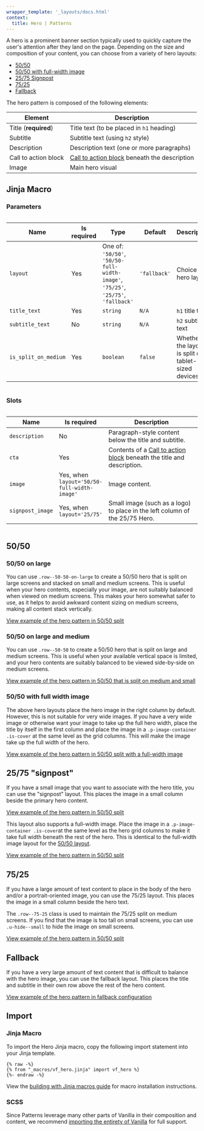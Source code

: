```yaml
---
wrapper_template: '_layouts/docs.html'
context:
  title: Hero | Patterns
---
```


A hero is a prominent banner section typically used to quickly capture the user's attention after they land on the page.
Depending on the size and composition of your content, you can choose from a variety of hero layouts:

- [50/50](#5050)
- [50/50 with full-width image](#5050-with-full-width-image)
- [25/75 Signpost](#2575-signpost)
- [75/25](#7525)
- [Fallback](#fallback)

The hero pattern is composed of the following elements:

| Element              | Description                                                              |
| -------------------- | ------------------------------------------------------------------------ |
| Title (**required**) | Title text (to be placed in `h1` heading)                                |
| Subtitle             | Subtitle text (using `h2` style)                                         |
| Description          | Description text (one or more paragraphs)                                |
| Call to action block | [Call to action block](/docs/patterns/cta-block) beneath the description |
| Image                | Main hero visual                                                         |

## Jinja Macro

### Parameters

<div style="overflow: auto;">
  <table style="overflow: visible; width: auto;">
    <thead>
      <tr>
        <th style="width: 20%;">Name</th>
        <th style="width: 10%;">Is required</th>
        <th style="width: 25%;">Type</th>
        <th style="width: 15%;">Default</th>
        <th style="width: 30%;">Description</th>
      </tr>
    </thead>
    <tbody>
      <tr>
        <td><code>layout</code></td>
        <td>Yes</td>
        <td>
          One of:
            <code>'50/50'</code>,
            <code>'50/50-full-width-image'</code>,
            <code>'75/25'</code>,
            <code>'25/75'</code>,
            <code>'fallback'</code>
        </td>
        <td><code>'fallback'</code></td>
        <td>Choice of hero layout.</td>
      </tr>
      <tr>
        <td><code>title_text</code></td>
        <td>Yes</td>
        <td><code>string</code></td>
        <td><code>N/A</code></td>
        <td><code>h1</code> title text</td>
      </tr>
      <tr>
        <td><code>subtitle_text</code></td>
        <td>No</td>
        <td><code>string</code></td>
        <td><code>N/A</code></td>
        <td><code>h2</code> subtitle text</td>
      </tr>
      <tr>
        <td><code>is_split_on_medium</code></td>
        <td>Yes</td>
        <td><code>boolean</code></td>
        <td><code>false</code></td>
        <td>Whether the layout is split on tablet-sized devices.</td>
      </tr>
    </tbody>
  </table>
</div>

### Slots

<div style="overflow: auto;">
  <table style="overflow: visible; width: auto;">
    <thead>
      <tr>
        <th style="width: 20%;">Name</th>
        <th style="width: 25%;">Is required</th>
        <th style="width: 55%;">Description</th>
      </tr>
    </thead>
    <tbody>
      <tr>
        <td><code>description</code></td>
        <td>No</td>
        <td>Paragraph-style content below the title and subtitle.</td>
      </tr>
      <tr>
        <td><code>cta</code></td>
        <td>Yes</td>
        <td>Contents of a <a href="/docs/patterns/cta-block">Call to action block</a> beneath the title and description.</td>
      </tr>
      <tr>
        <td><code>image</code></td>
        <td>Yes, when <code>layout='50/50-full-width-image'</code></td>
        <td>Image content.</td>
      </tr>
      <tr>
        <td><code>signpost_image</code></td>
        <td>Yes, when <code>layout='25/75'</code></td>
        <td>Small image (such as a logo) to place in the left column of the 25/75 Hero.</td>
      </tr>
    </tbody>
  </table>
</div>

## 50/50

### 50/50 on large

You can use <code>.row--50-50-on-large</code> to create a 50/50 hero that is split on large screens and stacked on small
and medium screens.
This is useful when your hero contents, especially your image, are not suitably balanced when viewed on medium screens.
This makes your hero somewhat safer to use, as it helps to avoid awkward content sizing on medium screens, making all
content stack vertically.

<div class="embedded-example"><a href="/docs/examples/patterns/hero/hero-50-50" class="js-example" data-lang="jinja">
View example of the hero pattern in 50/50 split
</a></div>

### 50/50 on large and medium

You can use <code>.row--50-50</code> to create a 50/50 hero that is split on large and medium screens.
This is useful when your available vertical space is limited, and your hero contents are suitably balanced to be viewed
side-by-side on medium screens.

<div class="embedded-example"><a href="/docs/examples/patterns/hero/hero-50-50-split-on-medium" class="js-example" data-lang="jinja">
View example of the hero pattern in 50/50 that is split on medium and small
</a></div>

### 50/50 with full width image

The above hero layouts place the hero image in the right column by default. However, this is not suitable for very wide
images.
If you have a very wide image or otherwise want your image to take up the full hero width, place the title by itself in
the first column and place the image in a <code>.p-image-container .is-cover</code> at the same level as the grid
columns.
This will make the image take up the full width of the hero.

<div class="embedded-example"><a href="/docs/examples/patterns/hero/hero-50-50-full-width-image" class="js-example" data-lang="jinja">
View example of the hero pattern in 50/50 split with a full-width image
</a></div>

## 25/75 "signpost"

If you have a small image that you want to associate with the hero title, you can use the "signpost" layout.
This places the image in a small column beside the primary hero content.

<div class="embedded-example"><a href="/docs/examples/patterns/hero/hero-signpost" class="js-example" data-lang="jinja">
View example of the hero pattern in 50/50 split
</a></div>

This layout also supports a full-width image. Place the image in a <code>.p-image-container .is-cover</code>at the same
level as the hero grid columns to make it take full width beneath the rest of the hero. This is identical to the
full-width image layout for the [50/50 layout](#50-50-with-full-width-image).

<div class="embedded-example"><a href="/docs/examples/patterns/hero/hero-signpost-full-width-image" class="js-example" data-lang="jinja">
View example of the hero pattern in 50/50 split
</a></div>

## 75/25

If you have a large amount of text content to place in the body of the hero and/or a portrait-oriented image, you can
use the 75/25 layout. This places the image in a small column beside the hero text.

The <code>.row--75-25</code> class is used to maintain the 75/25 split on medium screens.
If you find that the image is too tall on small screens, you can use <code>.u-hide--small</code> to hide the image on
small screens.

<div class="embedded-example"><a href="/docs/examples/patterns/hero/hero-75-25" class="js-example" data-lang="jinja">
View example of the hero pattern in 50/50 split
</a></div>

## Fallback

If you have a very large amount of text content that is difficult to balance with the hero image, you can use the
fallback layout.
This places the title and subtitle in their own row above the rest of the hero content.

<div class="embedded-example"><a href="/docs/examples/patterns/hero/hero-fallback" class="js-example" data-lang="jinja">
View example of the hero pattern in fallback configuration
</a></div>

## Import

### Jinja Macro

To import the Hero Jinja macro, copy the following import statement into your Jinja template.

```jinja
{% raw -%}
{% from "_macros/vf_hero.jinja" import vf_hero %}
{%- endraw -%}
```

View the [building with Jinja macros guide](/docs/building-vanilla#jinja-macros) for macro installation instructions.

### SCSS

Since Patterns leverage many other parts of Vanilla in their composition and content, we
recommend [importing the entirety of Vanilla](/docs#install) for full support.
